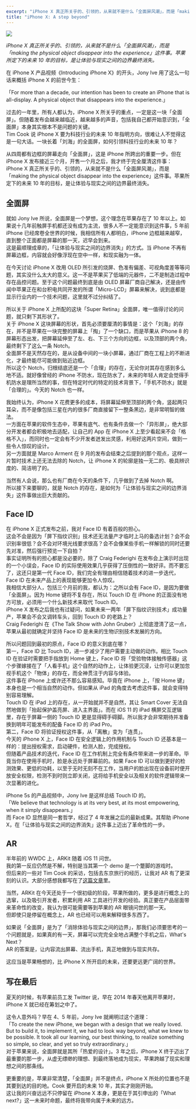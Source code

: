 ```yaml
---
excerpt: "iPhone X 真正所关乎的、引领的，从来就不是什么「全面屏风潮」，而是「making the physical object disappear into the experience」这件事。苹果所定下的未来 10 年的目标，是让体验与现实之间的边界最终消失。"
title: "iPhone X: A step beyond"
---
```


![][image-1]

_iPhone X 真正所关乎的、引领的，从来就不是什么「全面屏风潮」，而是「making the physical object disappear into the experience」这件事。苹果所定下的未来 10 年的目标，是让体验与现实之间的边界最终消失。_

在 iPhone X 产品视频《Introducing iPhone X》的开头，Jony Ive 用了这么一句话来概括 iPhone X 的前世今生：

「For more than a decade, our intention has been to create an iPhone that is all-display. A physical object that disappears into the experience.」

过去的一年里，所有人都认为，iPhone X 所关乎的重点，一定是这一块「全面屏」。但随着发布会越来越临近，越来越多的声音，包括我自己都开始意识到，「全面屏」本身其实根本不是问题的关键。  
Tim Cook 说 iPhone X 要为科技行业的未来 10 年指明方向，很难让人不觉得这是一句大话。一块长着「刘海」的全面屏，如何引领科技行业的未来 10 年？

从四周都有边框的屏幕走向「全面屏」，这是 iPhone 所跨出的重要一步。但在 iPhone X 发布接近三个月，开售一个月之后，我才终于完全厘清这件事：  
iPhone X 真正所关乎的、引领的，从来就不是什么「全面屏风潮」，而是「making the physical object disappear into the experience」这件事。苹果所定下的未来 10 年的目标，是让体验与现实之间的边界最终消失。

## 全面屏

就如 Jony Ive 所说，全面屏是一个梦想，这个理念在苹果存在了 10 年以上。如果说十几年前触屏手机都还没有成为主流，很多人不一定能意识到这件事，5 年前 iPhone 已经席卷全世界的时候，我相信所有人都明白，iPhone 边框越来越窄，直到整个正面都是屏幕的那一天，迟早会到来。  
这是最顺理成章的，「让体验与现实之间的边界消失」的方式。当 iPhone 不再有屏幕边框，内容就会好像浮现在空中一样，和现实融为一体。

在今天讨论 iPhone X 改用 OLED 所引发的烧屏、色准有偏差、可视角度差等等问题，其实没什么太大的意义。这一不是苹果买了低端的元器件，二不是制造过程中存在品控问题。至于这个问题最终到底是由 OLED 屏幕厂商自己解决，还是由传闻中苹果正在和台积电共同开发的所谓「Micro-LCD」屏幕来解决，说到底都是显示行业内的一个技术问题，这里就不过分纠结了。

所以关于 iPhone X 上所配的这块「Super Retina」全面屏，唯一值得讨论的问题，就只剩下其形状了。  
关于 iPhone X 这块屏幕的形状，首先必须要厘清的事情是：这个「刘海」的存在，并不是苹果在一块完整的屏幕上「掏」了一个缺口，而是苹果从 iPhone 8 的屏幕形态出发，把屏幕延伸至了左、右、下三个方向的边框，以及顶部的两个角，最终剩下了这么一条 Notch。  
全面屏不是天然存在的，是从设备中间的一块小屏幕，通过厂商在工程上的不断进化，才最终能尽可能做到贴近边框。  
所以这个 Notch，归根结底还是一个「合理」的存在，无论你对其存在感到多么地不适。就好像曾经的 iPhone 不防水，现在防水了，未来的年轻人肯定会觉得手机防水是理所当然的事，但在特定时代的特定的技术背景下，「手机不防水」就是「合理的」。今天的 Notch 也一样。

我始终认为，iPhone X 花费更多的成本，将屏幕延伸至顶部的两个角，竖起两只耳朵，而不是像包括三星在内的很多厂商直接留下一整条黑边，是非常明智的做法。  
一方面在苹果的软件生态中，苹果有底气、也有条件去做一个「异形屏」，绝大部分开发者都会积极地去适配，让自己的 App 在 iPhone X 上至少看起来不会「格格不入」，而同时也一定会有不少开发者迸发出灵感，利用好这两片空间，做到一些令人惊叹的设计。  
另一方面就是 Marco Arment 在 9 月的发布会结束之后提到的那个观点，这样一片暂时技术上还无法去除的 Notch，让 iPhone X 的轮廓是独一无二的、极具辨识度的、简洁明了的。

当然有人会说，那么也有厂商在今天的条件下，几乎做到了去掉 Notch 啊。  
所以接下来要聊的，就是 Notch 的存在，是如何为「让体验与现实之间的边界消失」这件事做出巨大贡献的。

## Face ID

在 iPhone X 正式发布之前，我对 Face ID 有着百般的担心。  
这会不会是因为「屏下指纹识别」技术还无法量产才临时上马的备选计划？会不会识别率很低？会不会对环境光线要求很高？会不会像某些手机一样解锁的同时还要先对准，然后强行预览一下自拍？  
事实证明所有的担心都是没必要的，除了 Craig Federighi 在发布会上演示时出现的一个小误会，Face ID 的实际使用效果几乎获得了压倒性的一致好评。而不要忘了，这还只是第一代 Face ID，我们完全有理由相信随着技术的进一步迭代，Face ID 在未来产品上的表现能够更加令人惊叹。  
我相信大部分人，包括三个月前的我，都认为：之所以会有 Face ID，是因为要做「全面屏」。因为 Home 键将不复存在，所以 Touch ID 在 iPhone 的正面没有地方可放，必须用一个什么新技术来取代 Touch ID。  
iPhone X 发布之后我也有过疑问，如果未来一两年「屏下指纹识别技术」成功量产，苹果会不会又调转车头，回到 Touch ID 的老路上？  
Craig Federighi 在《The Talk Show with John Gruber》上彻底澄清了这一点，苹果从最初就确定并坚持 Face ID 是未来的生物识别技术发展的方向。

所以问题回到最初的原点，Face ID 的意义到底在哪？  
第一，Face ID 比 Touch ID，进一步减少了用户需要主动做的动作。相比 Touch ID 在验证时需要把手指放到 Home 键上，Face ID 将「受验物体接触传感器」这个步骤嫁接在了「人看手机」这个自然的动作上，让体验更沉浸，让你可以更加忽视手机这个「物体」的存在，而全神贯注于内容与体验。  
这件事在 iPhone 上或许还不那么容易感知。毕竟在 iPhone 上，「按 Home 键」本身也是一个相当自然的动作。但如果从 iPad 的角度去考虑这件事，就会变得特别容易理解。  
Touch ID 在 iPad 上的存在，从一开始就并不是自然，其让 Smart Cover 无法自然地做到「抬起保护盖亮屏、进入主界面」。而在 iOS 11 的 iPad 横屏交互逻辑里，存在于屏幕一侧的 Touch ID 更是显得碍手碍脚。所以我才会非常期待并准备换到明年可能发布的配备 Face ID 的 iPad Pro。  
第二，Face ID 将验证授权这件事，从「离散」变为「连贯」。  
今天的 iPhone X 上，Face ID 在安全逻辑上的作用机制与 Touch ID 还基本是一样的：提出授权需求，启动硬件，检测人脸，完成授权。  
但随着产品技术的迭代，Face ID 在工作机制上完全有条件带来进一步的革命。毕竟当你在使用手机时，脸是永远处于屏幕前的。如果 Face ID 可以做到更好的检测效果、更低的功耗，以至于无时无刻不在工作，当用户的脸出现在设备前时便开放安全权限，检测不到时则立即关闭，这将给手机安全以及相关的软件逻辑带来一次显著的进化。

iPhone 5s 的产品视频中，Jony Ive 是这样总结 Touch ID 的。  
「We believe that technology is at its very best, at its most empowering, when it simply disappears.」  
而 Face ID 显然是同一套哲学，经过了 4 年发展之后的最新成果。其帮助 iPhone X，在「让体验与现实之间的边界消失」这件事上迈出了革命性的一步。

## AR

半年前的 WWDC 上，ARKit 随着 iOS 11 问世。  
我的第一反应仍然是不解，特别是当其第一个 demo 是一个蹩脚的游戏时。  
但后来的一些对 Tim Cook 的采访，包括去东京旅行的经历，让我对 AR 有了更深刻的认识。大部分感想我都写在了[这篇文章][1]里。

当然，ARKit 在今天还处于一个很初级的阶段，苹果所做的，更多是进行概念上的选窜，以及吸引开发者，积累利用 AR 工具进行开发的经验。真正要在产品层面带来革命性的改变，我认为很可能需要等到苹果的 AR 眼镜问世的那一天。  
但即使只是停留在概念上，AR 也已经可以用来解释很多东西了。

如果说「全面屏」是为了「消除体验与现实之间的边界」，那我们必须要思考的一个问题就是，如果真的有一天，屏幕可以完完全全地占满整个手机之后，What's Next？  
AR 的答案是，让内容流出屏幕、流出手机，真正地做到与现实共存。

这应当是苹果畅想的，比 iPhone X 所开启的未来，还要更远更广阔的世界。

## 写在最后

夏天的时候，有苹果前员工发 Twitter 说，早在 2014 年春天他离开苹果时，iPhone X 就已经在筹划之中了。

这令人意外吗？早在 4、5 年前，Jony Ive 就阐明过这个道理：  
「To create the new iPhone, we began with a design that we really loved. But to build it, to implement it, we had to look way beyond, what we knew to be possible. It took all our learning, our best thinking, to realize something so simple, so clear, and yet so truly extraordinary.」  
对于苹果来说，全面屏就是其所「热爱的设计」。3 年之后，iPhone X 终于迈出了最重要的那一步，从虚无缥缈的理想、到最终落地成为现实，苹果跨越了现实和理想之间的那条线。

更重要的是，苹果非常清楚，「全面屏」并不是终点，iPhone X 所处的位置也不是其要到达的目的地。Cook 要开启的未来 10 年，其实才刚刚开始。  
这让我的兴奋远远不只停留在 iPhone X 本身，更是在于其引申出的「What next?」这一未来时命题，最终将我带向属于未来的远方。

[1]:	https://jesor.me/2017/tokyo-ar-publicspace/

[image-1]:	https://cl.ly/oPRJ/tyler-lastovich-454477-768x576
